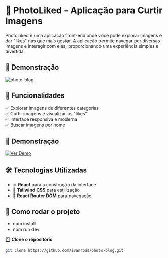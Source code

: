 # 📸 PhotoLiked - Aplicação para Curtir Imagens  

PhotoLiked é uma aplicação front-end onde você pode explorar imagens e dar "likes" nas que mais gostar. A aplicação permite navegar por diversas imagens e interagir com elas, proporcionando uma experiência simples e divertida.  

## 🎨 Demonstração  

![photo-blog](https://github.com/user-attachments/assets/90295cd3-87ce-4114-a843-0d4dbdde2962)


## 🚀 Funcionalidades  

✅ Explorar imagens de diferentes categorias  
✅ Curtir imagens e visualizar os "likes"  
✅ Interface responsiva e moderna  
✅ Buscar imagens por nome  

## 🔗 Demonstração  

[![Ver Demo](https://img.shields.io/badge/Demo-Ao%20vivo-blue?style=for-the-badge&logo=vercel)](https://photo-liked.vercel.app/)  

## 🛠️ Tecnologias Utilizadas  

- ⚛️ **React** para a construção da interface  
- 🎨 **Tailwind CSS** para estilização  
- 🔄 **React Router DOM** para navegação  

## 📂 Como rodar o projeto

- npm install
- npm run dev

1️⃣ **Clone o repositório**  
```bash
git clone https://github.com/ivanrods/photo-blog.git

